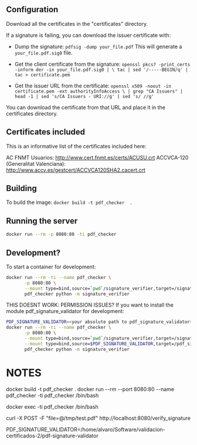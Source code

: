 ## Configuration
Download all the certificates in the "certificates" directory.

If a signature is failing, you can download the issuer certificate with:
- Dump the signature:
  `pdfsig -dump your_file.pdf`
  This will generate a `your_file.pdf.sig0` file.

- Get the client certificate from the signature:
  `openssl pkcs7 -print_certs -inform der -in your_file.pdf.sig0 | \
          tac | sed '/-----BEGIN/q' | tac > certificate.pem`

- Get the issuer URL from the certificate:
  `openssl x509 -noout -in certificate.pem -ext authorityInfoAccess \
    | grep "CA Issuers" | head -1 | sed 's/CA Issuers - URI://g' | sed 's/ //g'`

You can download the certificate from that URL and place it in the certificates directory.

## Certificates included
This is an informative list of the certificates included here:

AC FNMT Usuarios:                     http://www.cert.fnmt.es/certs/ACUSU.crt
ACCVCA-120 (Generalitat Valenciana):  http://www.accv.es/gestcert/ACCVCA120SHA2.cacert.crt

## Building
To build the image:
`docker build -t pdf_checker  .`


## Running the server

```bash
docker run --rm -p 8080:80 -ti pdf_checker
```

## Development?

To start a container for development:
```bash
docker run --rm -ti --name pdf_checker \
       -p 8080:80 \
       --mount type=bind,source=`pwd`/signature_verifier,target=/signature_verifier \
       pdf_checker python -m signature_verifier
```
THIS DOESNT WORK: PERMISSION ISSUES?
If you want to install the module pdf_signature_validator for development:
```bash
PDF_SIGNATURE_VALIDATOR=<your absolute path to pdf_signature_validator>
docker run --rm -ti --name pdf_checker \
       -p 8080:80 \
       --mount type=bind,source=`pwd`/signature_verifier,target=/signature_verifier \
       --mount type=bind,source=$PDF_SIGNATURE_VALIDATOR,target=/pdf_signature_validator \
       pdf_checker python -m signature_verifier
```

# NOTES
docker build -t pdf_checker .
docker run --rm --port 8080:80 --name pdf_checker -ti pdf_checker /bin/bash

docker exec -ti pdf_checker /bin/bash

curl -X POST -F "file=@/tmp/test.pdf" http://localhost:8080/verify_signature


PDF_SIGNATURE_VALIDATOR=/home/alvaro/Software/validacion-certificados-2/pdf-signature-validator


